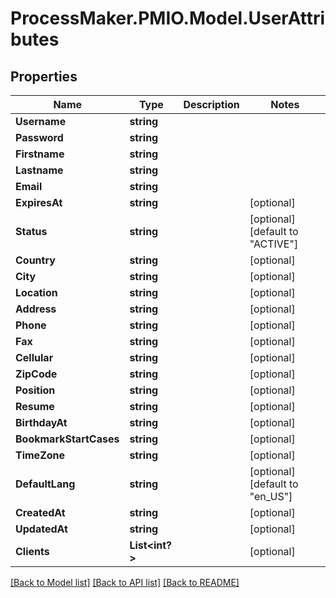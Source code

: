 # ProcessMaker.PMIO.Model.UserAttributes
## Properties

Name | Type | Description | Notes
------------ | ------------- | ------------- | -------------
**Username** | **string** |  | 
**Password** | **string** |  | 
**Firstname** | **string** |  | 
**Lastname** | **string** |  | 
**Email** | **string** |  | 
**ExpiresAt** | **string** |  | [optional] 
**Status** | **string** |  | [optional] [default to "ACTIVE"]
**Country** | **string** |  | [optional] 
**City** | **string** |  | [optional] 
**Location** | **string** |  | [optional] 
**Address** | **string** |  | [optional] 
**Phone** | **string** |  | [optional] 
**Fax** | **string** |  | [optional] 
**Cellular** | **string** |  | [optional] 
**ZipCode** | **string** |  | [optional] 
**Position** | **string** |  | [optional] 
**Resume** | **string** |  | [optional] 
**BirthdayAt** | **string** |  | [optional] 
**BookmarkStartCases** | **string** |  | [optional] 
**TimeZone** | **string** |  | [optional] 
**DefaultLang** | **string** |  | [optional] [default to "en_US"]
**CreatedAt** | **string** |  | [optional] 
**UpdatedAt** | **string** |  | [optional] 
**Clients** | **List&lt;int?&gt;** |  | [optional] 

[[Back to Model list]](../README.md#documentation-for-models) [[Back to API list]](../README.md#documentation-for-api-endpoints) [[Back to README]](../README.md)

